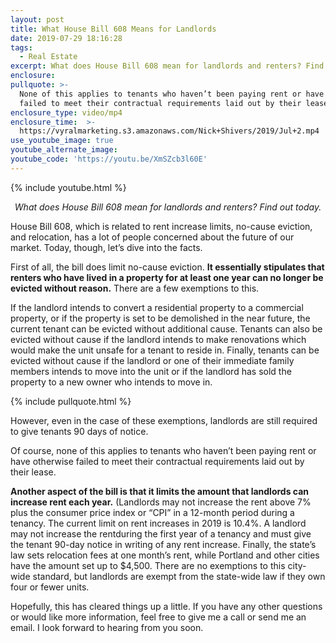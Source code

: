 ```yaml
---
layout: post
title: What House Bill 608 Means for Landlords
date: 2019-07-29 18:16:28
tags:
  - Real Estate
excerpt: What does House Bill 608 mean for landlords and renters? Find out today.
enclosure:
pullquote: >-
  None of this applies to tenants who haven’t been paying rent or have otherwise
  failed to meet their contractual requirements laid out by their lease.
enclosure_type: video/mp4
enclosure_time:  >-
  https://vyralmarketing.s3.amazonaws.com/Nick+Shivers/2019/Jul+2.mp4
use_youtube_image: true
youtube_alternate_image:
youtube_code: 'https://youtu.be/XmSZcb3l60E'
---
```


{% include youtube.html %}

<p style="text-align: center;"><em>What does House Bill 608 mean for landlords and renters? Find out today.</em></p>

House Bill 608, which is related to rent increase limits, no-cause eviction, and relocation, has a lot of people concerned about the future of our market. Today, though, let’s dive into the facts.&nbsp;

First of all, the bill does limit no-cause eviction. **It essentially stipulates that renters who have lived in a property for at least one year can no longer be evicted without reason.** There are a few exemptions to this.

If the landlord intends to convert a residential property to a commercial property, or if the property is set to be demolished in the near future, the current tenant can be evicted without additional cause. Tenants can also be evicted without cause if the landlord intends to make renovations which would make the unit unsafe for a tenant to reside in. Finally, tenants can be evicted without cause if the landlord or one of their immediate family members intends to move into the unit or if the landlord has sold the property to a new owner who intends to move in.&nbsp;

{% include pullquote.html %}

However, even in the case of these exemptions, landlords are still required to give tenants 90 days of notice.&nbsp;

Of course, none of this applies to tenants who haven’t been paying rent or have otherwise failed to meet their contractual requirements laid out by their lease.&nbsp;

**Another aspect of the bill is that it limits the amount that landlords can increase rent each year.** (Landlords may not increase the rent above 7% plus the consumer price index or “CPI” in a 12-month period during a tenancy. The current limit on rent increases in 2019 is 10.4%. A landlord may not increase the rentduring the first year of a tenancy and must give the tenant 90-day notice in writing of any rent increase. Finally, the state’s law sets relocation fees at one month’s rent, while Portland and other cities have the amount set up to $4,500. There are no exemptions to this city-wide standard, but landlords are exempt from the state-wide law if they own four or fewer units.&nbsp;

Hopefully, this has cleared things up a little. If you have any other questions or would like more information, feel free to give me a call or send me an email. I look forward to hearing from you soon.